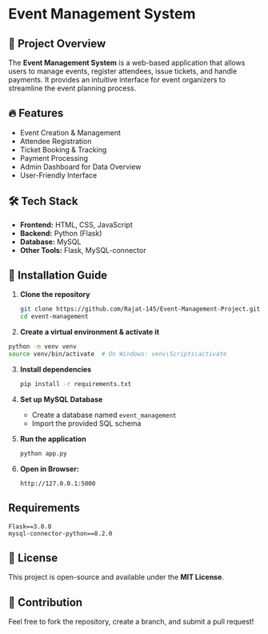 # Event Management System

## 📌 Project Overview
The **Event Management System** is a web-based application that allows users to manage events, register attendees, issue tickets, and handle payments. It provides an intuitive interface for event organizers to streamline the event planning process.

## 🔥 Features
- Event Creation & Management
- Attendee Registration
- Ticket Booking & Tracking
- Payment Processing
- Admin Dashboard for Data Overview
- User-Friendly Interface

## 🛠 Tech Stack
- **Frontend:** HTML, CSS, JavaScript
- **Backend:** Python (Flask)
- **Database:** MySQL
- **Other Tools:** Flask, MySQL-connector

## 🚀 Installation Guide
1. **Clone the repository**
   ```sh
   git clone https://github.com/Rajat-145/Event-Management-Project.git
   cd event-management
   ```
2.  **Create a virtual environment & activate it**
   ```sh
   python -m venv venv
   source venv/bin/activate  # On Windows: venv\Scripts\activate
   ```
3. **Install dependencies**
   ```sh
   pip install -r requirements.txt
   ```
4. **Set up MySQL Database**
   - Create a database named `event_management`
   - Import the provided SQL schema

5. **Run the application**
   ```sh
   python app.py
   ```
6. **Open in Browser:**
   ```
   http://127.0.0.1:5000
   ```

##  Requirements
```
Flask==3.0.0
mysql-connector-python==8.2.0
```
## 📜 License
This project is open-source and available under the **MIT License**.

## 🤝 Contribution
Feel free to fork the repository, create a branch, and submit a pull request!